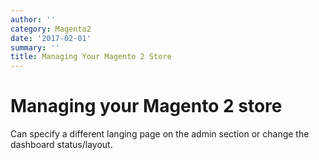 ```yaml
---
author: ''
category: Magento2
date: '2017-02-01'
summary: ''
title: Managing Your Magento 2 Store
---
```

# Managing your Magento 2 store

Can specify a different langing page on the admin section or change the dashboard status/layout.
